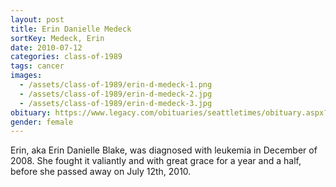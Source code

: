 ```yaml
---
layout: post
title: Erin Danielle Medeck
sortKey: Medeck, Erin
date: 2010-07-12
categories: class-of-1989
tags: cancer
images:
  - /assets/class-of-1989/erin-d-medeck-1.png
  - /assets/class-of-1989/erin-d-medeck-2.jpg
  - /assets/class-of-1989/erin-d-medeck-3.jpg
obituary: https://www.legacy.com/obituaries/seattletimes/obituary.aspx?n=erin-danielle-blake&pid=144119618
gender: female
---
```

Erin, aka Erin Danielle Blake, was diagnosed with leukemia in December of 2008. She fought it valiantly and with great grace for a year and a half, before she passed away on July 12th, 2010.
